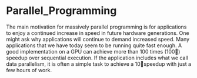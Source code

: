 # Parallel_Programming
The main motivation for massively parallel programming is for applications to enjoy a continued increase in speed in future hardware generations. One might ask why applications will continue to demand increased speed. Many applications that we have today seem to be running quite fast enough. A good implementation on a GPU can achieve more than 100 times (100) speedup over sequential execution. If the application includes what we call data parallelism, it is often a simple task to achieve a 10speedup with just a few hours of work. 

